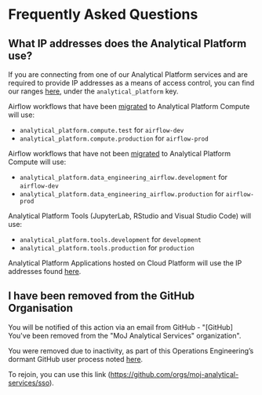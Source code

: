 # Frequently Asked Questions

## What IP addresses does the Analytical Platform use?

If you are connecting from one of our Analytical Platform services and are required to provide IP addresses as a means of access control, you can find our ranges [here](https://github.com/ministryofjustice/moj-ip-addresses/blob/main/moj-cidr-addresses.yml), under the `analytical_platform` key.

Airflow workflows that have been [migrated](tools/airflow/migration.html) to Analytical Platform Compute will use:

- `analytical_platform.compute.test` for `airflow-dev`
- `analytical_platform.compute.production` for `airflow-prod`

Airflow workflows that have not been [migrated](tools/airflow/migration.html) to Analytical Platform Compute will use:

- `analytical_platform.data_engineering_airflow.development` for `airflow-dev`
- `analytical_platform.data_engineering_airflow.production` for `airflow-prod`

Analytical Platform Tools (JupyterLab, RStudio and Visual Studio Code) will use:

- `analytical_platform.tools.development` for `development`
- `analytical_platform.tools.production` for `production`

Analytical Platform Applications hosted on Cloud Platform will use the IP addresses found [here](https://user-guide.cloud-platform.service.justice.gov.uk/documentation/networking/ip-filtering.html#outbound-ip-filtering).

## I have been removed from the GitHub Organisation

You will be notified of this action via an email from GitHub - "[GitHub] You've been removed from the "MoJ Analytical Services" organization".

You were removed due to inactivity, as part of this Operations Engineering’s dormant GitHub user process noted [here](https://runbooks.operations-engineering.service.justice.gov.uk/documentation/services/github/remove-dormant-users.html).
 
To rejoin, you can use this link (https://github.com/orgs/moj-analytical-services/sso).